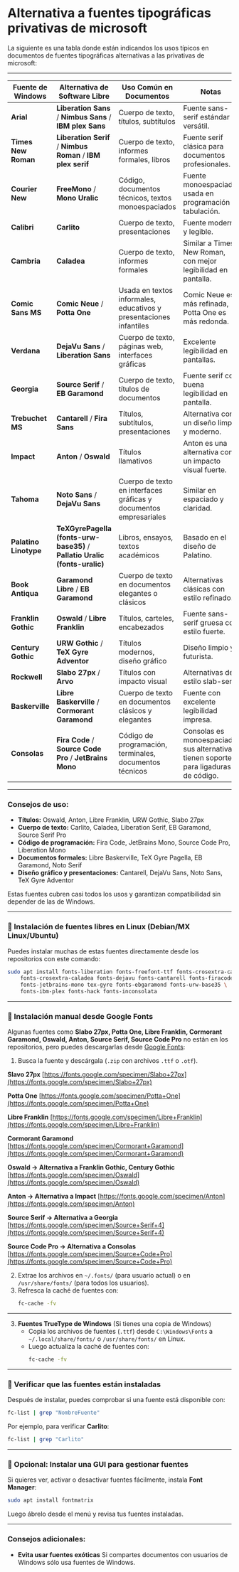 
# Alternativa a fuentes tipográficas privativas de microsoft
La siguiente es una tabla donde están indicandos los usos típicos en documentos de fuentes tipográficas alternativas a las privativas de microsoft:

---

| **Fuente de Windows** |                     **Alternativa de Software Libre**                      |                    **Uso Común en Documentos**                     |                                      **Notas**                                       |
| --------------------- | -------------------------------------------------------------------------- | ------------------------------------------------------------------ | ------------------------------------------------------------------------------------ |
| **Arial**             | **Liberation Sans** / **Nimbus Sans** / **IBM plex Sans**                  | Cuerpo de texto, títulos, subtítulos                               | Fuente sans-serif estándar y versátil.                                               |
| **Times New Roman**   | **Liberation Serif** / **Nimbus Roman** / **IBM plex serif**               | Cuerpo de texto, informes formales, libros                         | Fuente serif clásica para documentos profesionales.                                  |
| **Courier New**       | **FreeMono** / **Mono Uralic**                                             | Código, documentos técnicos, textos monoespaciados                 | Fuente monoespaciada usada en programación y tabulación.                             |
| **Calibri**           | **Carlito**                                                                | Cuerpo de texto, presentaciones                                    | Fuente moderna y legible.                                                            |
| **Cambria**           | **Caladea**                                                                | Cuerpo de texto, informes formales                                 | Similar a Times New Roman, con mejor legibilidad en pantalla.                        |
| **Comic Sans MS**     | **Comic Neue** / **Potta One**                                             | Usada en textos informales, educativos y presentaciones infantiles | Comic Neue es más refinada, Potta One es más redonda.                                |
| **Verdana**           | **DejaVu Sans** / **Liberation Sans**                                      | Cuerpo de texto, páginas web, interfaces gráficas                  | Excelente legibilidad en pantallas.                                                  |
| **Georgia**           | **Source Serif** / **EB Garamond**                                         | Cuerpo de texto, títulos de documentos                             | Fuente serif con buena legibilidad en pantalla.                                      |
| **Trebuchet MS**      | **Cantarell** / **Fira Sans**                                              | Títulos, subtítulos, presentaciones                                | Alternativa con un diseño limpio y moderno.                                          |
| **Impact**            | **Anton** / **Oswald**                                                     | Títulos llamativos                                                 | Anton es una alternativa con un impacto visual fuerte.                               |
| **Tahoma**            | **Noto Sans** / **DejaVu Sans**                                            | Cuerpo de texto en interfaces gráficas y documentos empresariales  | Similar en espaciado y claridad.                                                     |
| **Palatino Linotype** | **TeXGyrePagella (fonts-urw-base35)** / **Pallatio Uralic (fonts-uralic)** | Libros, ensayos, textos académicos                                 | Basado en el diseño de Palatino.                                                     |
| **Book Antiqua**      | **Garamond Libre** / **EB Garamond**                                       | Cuerpo de texto en documentos elegantes o clásicos                 | Alternativas clásicas con estilo refinado.                                           |
| **Franklin Gothic**   | **Oswald** / **Libre Franklin**                                            | Títulos, carteles, encabezados                                     | Fuente sans-serif gruesa con estilo fuerte.                                          |
| **Century Gothic**    | **URW Gothic** / **TeX Gyre Adventor**                                     | Títulos modernos, diseño gráfico                                   | Diseño limpio y futurista.                                                           |
| **Rockwell**          | **Slabo 27px** / **Arvo**                                                  | Títulos con impacto visual                                         | Alternativas de estilo slab-serif.                                                   |
| **Baskerville**       | **Libre Baskerville** / **Cormorant Garamond**                             | Cuerpo de texto en documentos clásicos y elegantes                 | Fuente con excelente legibilidad impresa.                                            |
| **Consolas**          | **Fira Code** / **Source Code Pro** / **JetBrains Mono**                   | Código de programación, terminales, documentos técnicos            | Consolas es monoespaciada, sus alternativas tienen soporte para ligaduras de código. |

---

### **Consejos de uso:** 

- **Títulos:** Oswald, Anton, Libre Franklin, URW Gothic, Slabo 27px  
- **Cuerpo de texto:** Carlito, Caladea, Liberation Serif, EB Garamond, Source Serif Pro  
- **Código de programación:** Fira Code, JetBrains Mono, Source Code Pro, Liberation Mono  
- **Documentos formales:** Libre Baskerville, TeX Gyre Pagella, EB Garamond, Noto Serif  
- **Diseño gráfico y presentaciones:** Cantarell, DejaVu Sans, Noto Sans, TeX Gyre Adventor  

Estas fuentes cubren casi todos los usos y garantizan compatibilidad sin depender de las de Windows.

---

### **📌 Instalación de fuentes libres en Linux (Debian/MX Linux/Ubuntu)**
Puedes instalar muchas de estas fuentes directamente desde los repositorios con este comando:  

```bash
sudo apt install fonts-liberation fonts-freefont-ttf fonts-crosextra-carlito \
    fonts-crosextra-caladea fonts-dejavu fonts-cantarell fonts-firacode \
    fonts-jetbrains-mono tex-gyre fonts-ebgaramond fonts-urw-base35 \
    fonts-ibm-plex fonts-hack fonts-inconsolata
```

---

### **📌 Instalación manual desde Google Fonts**
Algunas fuentes como **Slabo 27px, Potta One, Libre Franklin, Cormorant Garamond, Oswald, Anton, Source Serif, Source Code Pro** no están en los repositorios, pero puedes descargarlas desde [Google Fonts](https://fonts.google.com/):  
1. Busca la fuente y descárgala (`.zip` con archivos `.ttf` o `.otf`).  

**Slavo 27px**
[https://fonts.google.com/specimen/Slabo+27px](https://fonts.google.com/specimen/Slabo+27px)

**Potta One**
[https://fonts.google.com/specimen/Potta+One](https://fonts.google.com/specimen/Potta+One)

**Libre Franklin**
[https://fonts.google.com/specimen/Libre+Franklin](https://fonts.google.com/specimen/Libre+Franklin)

**Cormorant Garamond**
[https://fonts.google.com/specimen/Cormorant+Garamond](https://fonts.google.com/specimen/Cormorant+Garamond)

**Oswald → Alternativa a Franklin Gothic, Century Gothic**  
[https://fonts.google.com/specimen/Oswald](https://fonts.google.com/specimen/Oswald)

**Anton → Alternativa a Impact**
[https://fonts.google.com/specimen/Anton](https://fonts.google.com/specimen/Anton)

**Source Serif → Alternativa a Georgia**
[https://fonts.google.com/specimen/Source+Serif+4](https://fonts.google.com/specimen/Source+Serif+4)

**Source Code Pro → Alternativa a Consolas** 
[https://fonts.google.com/specimen/Source+Code+Pro](https://fonts.google.com/specimen/Source+Code+Pro)

2. Extrae los archivos en `~/.fonts/` (para usuario actual) o en `/usr/share/fonts/` (para todos los usuarios).  
3. Refresca la caché de fuentes con:  
   ```bash
   fc-cache -fv
   ```
---

3. **Fuentes TrueType de Windows** (Si tienes una copia de Windows)
   - Copia los archivos de fuentes (`.ttf`) desde `C:\Windows\Fonts` a `~/.local/share/fonts/` o `/usr/share/fonts/` en Linux.
   - Luego actualiza la caché de fuentes con:
     ```bash
     fc-cache -fv
     ```
---

### **📌 Verificar que las fuentes están instaladas**
Después de instalar, puedes comprobar si una fuente está disponible con:  
```bash
fc-list | grep "NombreFuente"
```
Por ejemplo, para verificar **Carlito**:  
```bash
fc-list | grep "Carlito"
```
---

### **📌 Opcional: Instalar una GUI para gestionar fuentes**
Si quieres ver, activar o desactivar fuentes fácilmente, instala **Font Manager**:  
```bash
sudo apt install fontmatrix
```
Luego ábrelo desde el menú y revisa tus fuentes instaladas.

---

### Consejos adicionales:
- **Evita usar fuentes exóticas** Si compartes documentos con usuarios de Windows sólo usa fuentes de Windows.